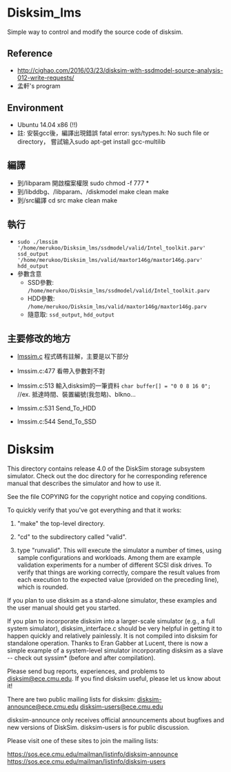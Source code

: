 # Disksim_lms
Simple way to control and modify the source code of disksim.
    
## Reference
* http://cighao.com/2016/03/23/disksim-with-ssdmodel-source-analysis-012-write-requests/
* 孟軒's program
    
## Environment
* Ubuntu 14.04 x86 (!!)
* 註:
    安裝gcc後，編譯出現錯誤 fatal error: sys/types.h: No such file or directory，
    嘗試输入sudo apt-get install gcc-multilib
    
## 編譯
* 到/libparam 開啟檔案權限
        sudo chmod -f 777 *
* 到/libddbg、/libparam、/diskmodel
        make clean
        make
* 到/src編譯
        cd src
        make clean
        make
    
## 執行
* `sudo ./lmssim '/home/merukoo/Disksim_lms/ssdmodel/valid/Intel_toolkit.parv' ssd_output '/home/merukoo/Disksim_lms/valid/maxtor146g/maxtor146g.parv' hdd_output`
* 參數含意
    * SSD參數: `/home/merukoo/Disksim_lms/ssdmodel/valid/Intel_toolkit.parv` 
    * HDD參數:　`/home/merukoo/Disksim_lms/valid/maxtor146g/maxtor146g.parv`
    * 隨意取: `ssd_output`, `hdd_output`
    
## 主要修改的地方
* [lmssim.c](src/lmssim.c)
程式碼有註解，主要是以下部分
        
* lmssim.c:477 看帶入參數對不對
* lmssim.c:513 輸入disksim的一筆資料 `char buffer[] = "0 0 8 16 0";` 
    //ex. 抵達時間、裝置編號(我忽略)、blkno...
* lmssim.c:531 Send_To_HDD
* lmssim.c:544 Send_To_SSD
        


# Disksim
This directory contains release 4.0 of the DiskSim storage subsystem
simulator.  Check out the doc directory for he corresponding reference 
manual that describes the simulator and how to use it.

See the file COPYING for the copyright notice and copying conditions.

To quickly verify that you've got everything and that it works:

  1. "make" the top-level directory.
    
  2. "cd" to the subdirectory called "valid".

  3. type "runvalid".  This will execute the simulator a number of times, using
     sample configurations and workloads.  Among them are example validation
     experiments for a number of different SCSI disk drives.  To
     verify that things are working correctly, compare the result
     values from each execution to the expected value (provided on the
     preceding line), which is rounded.

If you plan to use disksim as a stand-alone simulator, these examples and
the user manual should get you started.

If you plan to incorporate disksim into a larger-scale simulator (e.g., a
full system simulator), disksim_interface.c should be very helpful in
getting it to happen quickly and relatively painlessly.  It is not compiled
into disksim for standalone operation.  Thanks to Eran Gabber at Lucent,
there is now a simple example of a system-level simulator incorporating
disksim as a slave -- check out syssim* (before and after compilation).

Please send bug reports, experiences, and problems to disksim@ece.cmu.edu.
If you find disksim useful, please let us know about it!

There are two public mailing lists for disksim:
disksim-announce@ece.cmu.edu
disksim-users@ece.cmu.edu

disksim-announce only receives official announcements about bugfixes
and new versions of DiskSim.  disksim-users is for public discussion.

Please visit one of these sites to join the mailing lists:

https://sos.ece.cmu.edu/mailman/listinfo/disksim-announce
https://sos.ece.cmu.edu/mailman/listinfo/disksim-users
